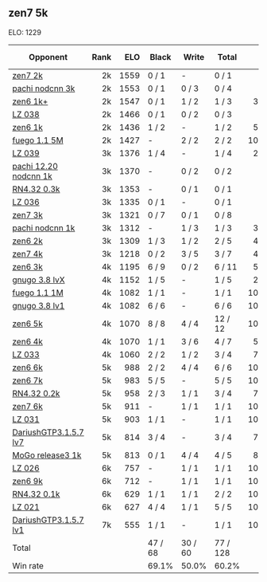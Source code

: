 ## zen7 5k ##

ELO: 1229

Opponent | Rank | ELO | Black | Write | Total | Win rate
---------|-----:|----:|-------|-------|-------|-------:
[zen7 2k](zen7%202k.md) | 2k | 1559 | 0 / 1 | - | 0 / 1 | 0.0%
[pachi nodcnn 3k](pachi%20nodcnn%203k.md) | 2k | 1553 | 0 / 1 | 0 / 3 | 0 / 4 | 0.0%
[zen6 1k+](zen6%201k+.md) | 2k | 1547 | 0 / 1 | 1 / 2 | 1 / 3 | 33.3%
[LZ 038](LZ%20038.md) | 2k | 1466 | 0 / 1 | 0 / 2 | 0 / 3 | 0.0%
[zen6 1k](zen6%201k.md) | 2k | 1436 | 1 / 2 | - | 1 / 2 | 50.0%
[fuego 1.1 5M](fuego%201.1%205M.md) | 2k | 1427 | - | 2 / 2 | 2 / 2 | 100.0%
[LZ 039](LZ%20039.md) | 3k | 1376 | 1 / 4 | - | 1 / 4 | 25.0%
[pachi 12.20 nodcnn 1k](pachi%2012.20%20nodcnn%201k.md) | 3k | 1370 | - | 0 / 2 | 0 / 2 | 0.0%
[RN4.32 0.3k](RN4.32%200.3k.md) | 3k | 1353 | - | 0 / 1 | 0 / 1 | 0.0%
[LZ 036](LZ%20036.md) | 3k | 1335 | 0 / 1 | - | 0 / 1 | 0.0%
[zen7 3k](zen7%203k.md) | 3k | 1321 | 0 / 7 | 0 / 1 | 0 / 8 | 0.0%
[pachi nodcnn 1k](pachi%20nodcnn%201k.md) | 3k | 1312 | - | 1 / 3 | 1 / 3 | 33.3%
[zen6 2k](zen6%202k.md) | 3k | 1309 | 1 / 3 | 1 / 2 | 2 / 5 | 40.0%
[zen7 4k](zen7%204k.md) | 3k | 1218 | 0 / 2 | 3 / 5 | 3 / 7 | 42.9%
[zen6 3k](zen6%203k.md) | 4k | 1195 | 6 / 9 | 0 / 2 | 6 / 11 | 54.5%
[gnugo 3.8 lvX](gnugo%203.8%20lvX.md) | 4k | 1152 | 1 / 5 | - | 1 / 5 | 20.0%
[fuego 1.1 1M](fuego%201.1%201M.md) | 4k | 1082 | 1 / 1 | - | 1 / 1 | 100.0%
[gnugo 3.8 lv1](gnugo%203.8%20lv1.md) | 4k | 1082 | 6 / 6 | - | 6 / 6 | 100.0%
[zen6 5k](zen6%205k.md) | 4k | 1070 | 8 / 8 | 4 / 4 | 12 / 12 | 100.0%
[zen6 4k](zen6%204k.md) | 4k | 1070 | 1 / 1 | 3 / 6 | 4 / 7 | 57.1%
[LZ 033](LZ%20033.md) | 4k | 1060 | 2 / 2 | 1 / 2 | 3 / 4 | 75.0%
[zen6 6k](zen6%206k.md) | 5k | 988 | 2 / 2 | 4 / 4 | 6 / 6 | 100.0%
[zen6 7k](zen6%207k.md) | 5k | 983 | 5 / 5 | - | 5 / 5 | 100.0%
[RN4.32 0.2k](RN4.32%200.2k.md) | 5k | 958 | 2 / 3 | 1 / 1 | 3 / 4 | 75.0%
[zen7 6k](zen7%206k.md) | 5k | 911 | - | 1 / 1 | 1 / 1 | 100.0%
[LZ 031](LZ%20031.md) | 5k | 903 | 1 / 1 | - | 1 / 1 | 100.0%
[DariushGTP3.1.5.7 lv7](DariushGTP3.1.5.7%20lv7.md) | 5k | 814 | 3 / 4 | - | 3 / 4 | 75.0%
[MoGo release3 1k](MoGo%20release3%201k.md) | 5k | 813 | 0 / 1 | 4 / 4 | 4 / 5 | 80.0%
[LZ 026](LZ%20026.md) | 6k | 757 | - | 1 / 1 | 1 / 1 | 100.0%
[zen6 9k](zen6%209k.md) | 6k | 712 | - | 1 / 1 | 1 / 1 | 100.0%
[RN4.32 0.1k](RN4.32%200.1k.md) | 6k | 629 | 1 / 1 | 1 / 1 | 2 / 2 | 100.0%
[LZ 021](LZ%20021.md) | 6k | 627 | 4 / 4 | 1 / 1 | 5 / 5 | 100.0%
[DariushGTP3.1.5.7 lv1](DariushGTP3.1.5.7%20lv1.md) | 7k | 555 | 1 / 1 | - | 1 / 1 | 100.0%
Total | | | 47 / 68 | 30 / 60 | 77 / 128 | 
Win rate| | | 69.1% | 50.0% | 60.2% | 
